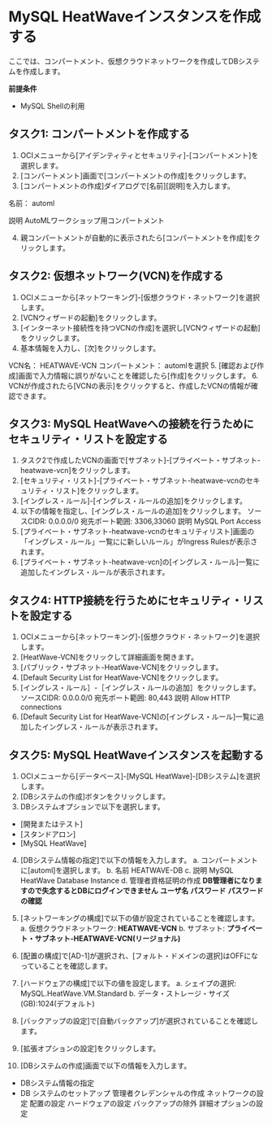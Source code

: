 # MySQL HeatWaveインスタンスを作成する
ここでは、コンパートメント、仮想クラウドネットワークを作成してDBシステムを作成します。

**前提条件**
- MySQL Shellの利用

## タスク1: コンパートメントを作成する
1. OCIメニューから[アイデンティティとセキュリティ]-[コンパートメント]を選択します。
2. [コンパートメント]画面で[コンパートメントの作成]をクリックします。
3. [コンパートメントの作成]ダイアログで[名前][説明]を入力します。

名前：
  automl
  
説明
  AutoMLワークショップ用コンパートメント

4. 親コンパートメントが自動的に表示されたら[コンパートメントを作成]をクリックします。

## タスク2: 仮想ネットワーク(VCN)を作成する
1. OCIメニューから[ネットワーキング]-[仮想クラウド・ネットワーク]を選択します。
2. [VCNウィザードの起動]をクリックします。
3. [インターネット接続性を持つVCNの作成]を選択し[VCNウィザードの起動]をクリックします。
4. 基本情報を入力し、[次]をクリックします。

VCN名：
  HEATWAVE-VCN
コンパートメント：
  automlを選択
5. [確認および作成]画面で入力情報に誤りがないことを確認したら[作成]をクリックします。
6. VCNが作成されたら[VCNの表示]をクリックすると、作成したVCNの情報が確認できます。

## タスク3: MySQL HeatWaveへの接続を行うためにセキュリティ・リストを設定する
1. タスク2で作成したVCNの画面で[サブネット]-[プライベート・サブネット-heatwave-vcn]をクリックします。
2. [セキュリティ・リスト]-[プライベート・サブネット-heatwave-vcnのセキュリティ・リスト]をクリックします。
3. [イングレス・ルール]-[イングレス・ルールの追加]をクリックします。
4. 以下の情報を指定し、[イングレス・ルールの追加]をクリックします。
ソースCIDR:
  0.0.0.0/0
宛先ポート範囲:
  3306,33060
説明
  MySQL Port Access
5. [プライベート・サブネット-heatwave-vcnのセキュリティリスト]画面の「イングレス・ルール」一覧にに新しいルール」がIngress Rulesが表示されます。
6. [プライベート・サブネット-heatwave-vcn]の[イングレス・ルール]一覧に追加したイングレス・ルールが表示されます。

## タスク4: HTTP接続を行うためにセキュリティ・リストを設定する
1. OCIメニューから[ネットワーキング]-[仮想クラウド・ネットワーク]を選択します。
2. [HeatWave-VCN]をクリックして詳細画面を開きます。
3. [パブリック・サブネット-HeatWave-VCN]をクリックします。
4. [Default Security List for HeatWave-VCN]をクリックします。
5. [イングレス・ルール］-［イングレス・ルールの追加］をクリックします。
ソースCIDR:
  0.0.0.0/0
宛先ポート範囲:
  80,443
説明
  Allow HTTP connections
6. [Default Security List for HeatWave-VCN]の[イングレス・ルール]一覧に追加したイングレス・ルールが表示されます。

## タスク5: MySQL HeatWaveインスタンスを起動する
1. OCIメニューから[データベース]-[MySQL HeatWave]-[DBシステム]を選択します。
2. [DBシステムの作成]ボタンをクリックします。
3. DBシステムオプションで以下を選択します。
- [開発またはテスト]
- [スタンドアロン]
- [MySQL HeatWave]
4. [DBシステム情報の指定]で以下の情報を入力します。
a. コンパートメントに[automl]を選択します。
b. 名前
  HEATWAVE-DB
c. 説明
  MySQL HeatWave Database Instance
d. 管理者資格証明の作成 **DB管理者になりますので失念するとDBにログインできません**
  **ユーザ名**
  **パスワード**
  **パスワードの確認**
5. [ネットワーキングの構成]で以下の値が設定されていることを確認します。
a. 仮想クラウドネットワーク: **HEATWAVE-VCN**
b. サブネット: **プライベート・サブネット-HEATWAVE-VCN(リージョナル)**
6. [配置の構成]で[AD-1]が選択され、[フォルト・ドメインの選択]はOFFになっていることを確認します。
7. [ハードウェアの構成]で以下の値を設定します。
a. シェイプの選択: MySQL.HeatWave.VM.Standard
b. データ・ストレージ・サイズ(GB):1024(デフォルト)
8. [バックアップの設定]で[自動バックアップ]が選択されていることを確認します。
9. [拡張オプションの設定]をクリックします。

  

6. [DBシステムの作成]画面で以下の情報を入力します。
- DBシステム情報の指定
- DB システムのセットアップ
    管理者クレデンシャルの作成
    ネットワークの設定
    配置の設定
    ハードウェアの設定
    バックアップの除外
    詳細オプションの設定
